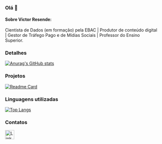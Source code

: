 ### Olá 👋

#### Sobre Victor Resende:
Cientista de Dados (em formação) pela EBAC | Produtor de conteúdo digital | Gestor de Tráfego Pago e de Mídias Sociais | Professor do Ensino Superior.


### Detalhes

[![Anurag's GitHub stats](https://github-readme-stats.vercel.app/api?username=VHResende&show_icons=true&theme=dark)](https://github.com/anuraghazra/github-readme-stats)

### Projetos

[![Readme Card](https://github-readme-stats.vercel.app/api/pin/?username=VHRESENDE&repo=VHResende.github.io&theme=dark)](https://github.com/VHResende/Projeto-2_Previsao-de-Renda)

### Linguagens utilizadas

[![Top Langs](https://github-readme-stats.vercel.app/api/top-langs/?username=VHResende&layout=compact)](https://github.com/anuraghazra/github-readme-stats)

### Contatos

[<img src='https://img.shields.io/badge/LinkedIn-0077B5?style=for-the-badge&logo=linkedin&logoColor=white' alt='Linkedin' height='30'>](https://www.linkedin.com/in/victor-resende-701370279/)
